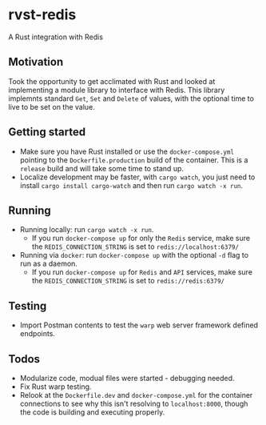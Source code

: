 # rvst-redis
A Rust integration with Redis

## Motivation
Took the opportunity to get acclimated with Rust and looked at implementing a module library to interface with Redis. This library implemnts standard `Get`, `Set` and `Delete` of values, with the optional time to live to be set on the value.

## Getting started
- Make sure you have Rust installed or use the `docker-compose.yml` pointing to the `Dockerfile.production` build of the container. This is a `release` build and will take some time to stand up.
- Localize development may be faster, with `cargo watch`, you just need to install `cargo install cargo-watch` and then run `cargo watch -x run`.

## Running
- Running locally: run `cargo watch -x run`.
  - If you run `docker-compose up` for only the `Redis` service, make sure the `REDIS_CONNECTION_STRING` is set to `redis://localhost:6379/`
- Running via `docker`: run `docker-compose up` with the optional `-d` flag to run as a daemon.
  - If you run `docker-compose up` for `Redis` and `API` services, make sure the `REDIS_CONNECTION_STRING` is set to `redis://redis:6379/`

## Testing
- Import Postman contents to test the `warp` web server framework defined endpoints.

## Todos
- Modularize code, modual files were started - debugging needed.
- Fix Rust warp testing.
- Relook at the `Dockerfile.dev` and `docker-compose.yml` for the container connections to see why this isn't resolving to `localhost:8000`, though the code is building and executing properly.
